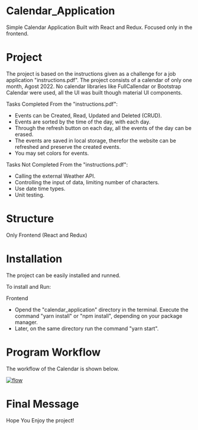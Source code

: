 # Calendar_Application
Simple Calendar Application Built with React and Redux. Focused only in the frontend.


# Project
The project is based on the instructions given as a challenge for a job application "instructions.pdf".
The project consists of a calendar of only one month, Agost 2022.
No calendar libraries like FullCallendar or Bootstrap Calendar were used, all the UI was built though material UI components.

Tasks Completed From the "instructions.pdf":
- Events can be Created, Read, Updated and Deleted (CRUD).
- Events are sorted by the time of the day, with each day.
- Through the refresh button on each day, all the events of the day can be erased.
- The events are saved in local storage, therefor the website can be refreshed and preserve the created events.
- You may set colors for events.

Tasks Not Completed From the "instructions.pdf":
- Calling the external Weather API.
- Controlling the input of data, limiting number of characters.
- Use date time types.
- Unit testing.


# Structure
Only Frontend (React and Redux)


# Installation
The project can be easily installed and runned.

To install and Run:

Frontend
- Opend the "calendar_application" directory in the terminal. Execute the command "yarn install" or "npm install", depending on your package manager.
- Later, on the same directory run the command "yarn start".


# Program Workflow
The workflow of the Calendar is shown below.

[![flow](https://github.com/Davidmenamm/Calendar_Application/blob/main/workflow.gif)](https://github.com/Davidmenamm/Calendar_Application/blob/main/workflow.gif)


# Final Message
Hope You Enjoy the project!

